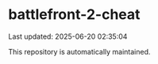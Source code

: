 # battlefront-2-cheat

Last updated: 2025-06-20 02:35:04

This repository is automatically maintained.
